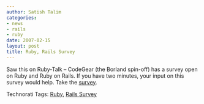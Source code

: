 ```yaml
---
author: Satish Talim
categories:
- news
- rails
- ruby
date: 2007-02-15
layout: post
title: Ruby, Rails Survey
---
```


Saw this on Ruby-Talk – CodeGear (the Borland spin-off) has a survey
open on Ruby and Ruby on Rails.<!--more--> If you have two minutes, your input
on this survey would help. Take the
[survey](http://www.surveymonkey.com/s.asp?u=187863298831).

Technorati Tags: [Ruby](http://technorati.com/tag/Ruby), [Rails
Survey](http://technorati.com/tag/Rails+Survey)
